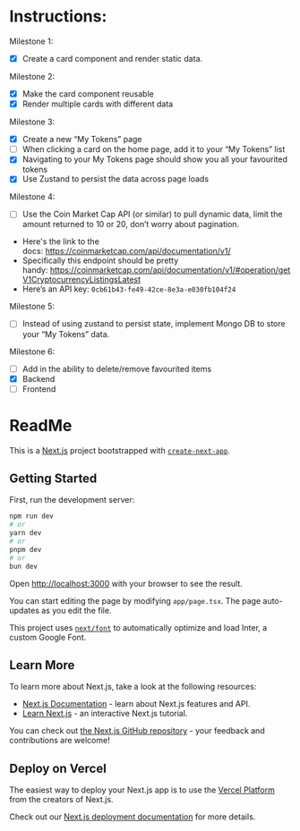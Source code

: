 # Instructions:
Milestone 1:

- [X]  Create a card component and render static data.

Milestone 2:

- [X]  Make the card component reusable
- [X]  Render multiple cards with different data

Milestone 3:

- [X]  Create a new “My Tokens” page
- [ ]  When clicking a card on the home page, add it to your “My Tokens” list
- [X]  Navigating to your My Tokens page should show you all your favourited tokens
- [X]  Use Zustand to persist the data across page loads

Milestone 4:

- [ ]  Use the Coin Market Cap API (or similar) to pull dynamic data, limit the amount returned to 10 or 20, don’t worry about pagination.
- Here's the link to the docs: https://coinmarketcap.com/api/documentation/v1/
- Specifically this endpoint should be pretty handy: https://coinmarketcap.com/api/documentation/v1/#operation/getV1CryptocurrencyListingsLatest
- Here’s an API key: `0cb61b43-fe49-42ce-8e3a-e030fb104f24`

Milestone 5:

- [ ]  Instead of using zustand to persist state, implement Mongo DB to store your “My Tokens” data.

Milestone 6:

- [ ]  Add in the ability to delete/remove favourited items
  - [X]  Backend
  - [ ]  Frontend

# ReadMe

This is a [Next.js](https://nextjs.org/) project bootstrapped with [`create-next-app`](https://github.com/vercel/next.js/tree/canary/packages/create-next-app).

## Getting Started

First, run the development server:

```bash
npm run dev
# or
yarn dev
# or
pnpm dev
# or
bun dev
```

Open [http://localhost:3000](http://localhost:3000) with your browser to see the result.

You can start editing the page by modifying `app/page.tsx`. The page auto-updates as you edit the file.

This project uses [`next/font`](https://nextjs.org/docs/basic-features/font-optimization) to automatically optimize and load Inter, a custom Google Font.

## Learn More

To learn more about Next.js, take a look at the following resources:

- [Next.js Documentation](https://nextjs.org/docs) - learn about Next.js features and API.
- [Learn Next.js](https://nextjs.org/learn) - an interactive Next.js tutorial.

You can check out [the Next.js GitHub repository](https://github.com/vercel/next.js/) - your feedback and contributions are welcome!

## Deploy on Vercel

The easiest way to deploy your Next.js app is to use the [Vercel Platform](https://vercel.com/new?utm_medium=default-template&filter=next.js&utm_source=create-next-app&utm_campaign=create-next-app-readme) from the creators of Next.js.

Check out our [Next.js deployment documentation](https://nextjs.org/docs/deployment) for more details.
